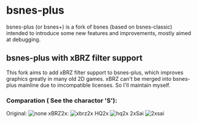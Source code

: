 # bsnes-plus

bsnes-plus (or bsnes+) is a fork of bsnes (based on bsnes-classic) intended to
introduce some new features and improvements, mostly aimed at debugging.

## bsnes-plus with xBRZ filter support

This fork aims to add xBRZ filter support to bsnes-plus, which improves graphics greatly in many old 2D games.
xBRZ can't be merged into bsnes-plus mainline due to imcompatible licenses. So I'll maintain myself.

### Comparation ( See the charactor 'S'):

Original:
![none](https://cloud.githubusercontent.com/assets/6134068/7951782/4171d198-09de-11e5-80bf-fdcffa088f5c.png)
xBRZ2x:
![xbrz2x](https://cloud.githubusercontent.com/assets/6134068/7951699/898622be-09dd-11e5-9aa2-c595942d2034.png)
HQ2x
![hq2x](https://cloud.githubusercontent.com/assets/6134068/7951701/8fb3cc22-09dd-11e5-909b-86a2edc4af31.png)
2xSai
![2xsai](https://cloud.githubusercontent.com/assets/6134068/7951702/91905560-09dd-11e5-8c92-e5c979721ea3.png)
